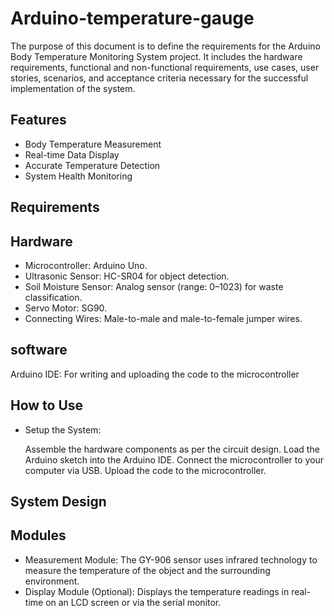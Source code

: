 # Arduino-temperature-gauge

The purpose of this document is to define the requirements for the Arduino Body Temperature Monitoring System project. It includes the hardware requirements, functional and non-functional requirements, use cases, user stories, scenarios, and acceptance criteria necessary for the successful implementation of the system.

## Features
- Body Temperature Measurement
- Real-time Data Display
- Accurate Temperature Detection
- System Health Monitoring

## Requirements

## Hardware
  
- Microcontroller: Arduino Uno.
- Ultrasonic Sensor: HC-SR04 for object detection.
 - Soil Moisture Sensor: Analog sensor (range: 0–1023) for waste classification.
- Servo Motor: SG90.
- Connecting Wires: Male-to-male and male-to-female jumper wires.

 ## software
  Arduino IDE: For writing and uploading the code to the microcontroller

  ## How to Use

  - Setup the System:
    
       Assemble the hardware components as per the circuit design.
       Load the Arduino sketch into the Arduino IDE.
       Connect the microcontroller to your computer via USB.
       Upload the code to the microcontroller.


## System Design

## Modules
- Measurement Module: The GY-906 sensor uses infrared technology to measure the temperature of the object and the surrounding environment.
- Display Module (Optional): Displays the temperature readings in real-time on an LCD screen or via the serial monitor.

